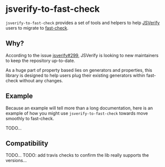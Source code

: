 # jsverify-to-fast-check

`jsverify-to-fast-check` provides a set of tools and helpers to help [JSVerify](https://github.com/jsverify/jsverify) users to migrate to [fast-check](https://github.com/dubzzz/fast-check).

## Why?

According to the issue [jsverify#299](https://github.com/jsverify/jsverify/issues/299), JSVerify is looking to new maintainers to keep the repository up-to-date.

As a huge part of property based lies on generators and properties, this library is designed to help users plug their existing generators within fast-check without any changes.

## Example

Because an example will tell more than a long documentation, here is an example of how you might use `jsverify-to-fast-check` towards move smoothly to fast-check.

TODO...

## Compatibility

TODO...
TODO: add travis checks to confirm the lib really supports the versions...
